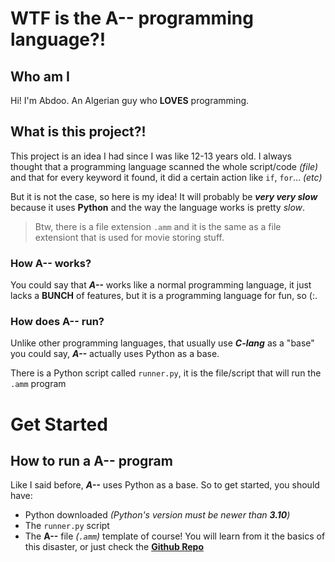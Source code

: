 # WTF is the A-- programming language?!

## Who am I
Hi! I'm Abdoo. An Algerian guy who **LOVES** programming.

## What is this project?!
This project is an idea I had since I was like 12-13 years old.
I always thought that a programming language scanned the whole script/code *(file)*
and that for every keyword it found, it did a certain action like `if`, `for`... *(etc)*

But it is not the case, so here is my idea! It will probably be ***very very __slow__*** 
because it uses **Python** and the way the language works is pretty *slow*.


> Btw, there is a file extension `.amm` and it is the same as a file extensiont that
is used for movie storing stuff.


### How A-- works?
You could say that ***A--*** works like a normal programming language, it just lacks
a **BUNCH** of features, but it is a programming language for fun, so (:.

### How does A-- run?
Unlike other programming languages, that usually use ***C-lang*** as a "base" you could say,
***A--*** actually uses Python as a base.

There is a Python script called `runner.py`, it is the file/script that will run the `.amm`
program


# Get Started

## How to run a A-- program
Like I said before, ***A--*** uses Python as a base. So to get started, you should have:

* Python downloaded *(Python's version must be newer than **3.10**)*
* The `runner.py` script
* The **A--** file *(`.amm`)* template of course! You will learn from it the basics of this
disaster, or just check the [**Github Repo**](https://github.com/AbdooOwd/AMM_lang)
